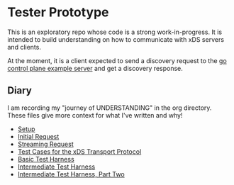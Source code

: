 # Tester Prototype

This is an exploratory repo whose code is a strong work-in-progress. It is
intended to build understanding on how to communicate with xDS servers and clients. 

At the moment, it is a client expected to send a discovery request to the [go control plane example server](https://github.com/envoyproxy/go-control-plane/blob/main/internal/example/README.md) and get a discovery response.

## Diary
I am recording my "journey of UNDERSTANDING" in the org directory.  These files give 
more context for what I've written and why!
- [Setup](./docs/setup.org)
- [Initial Request](./org/initial-request.org)
- [Streaming Request](./org/streaming-request.org)
- [Test Cases for the xDS Transport Protocol](./org/test-cases-for-xds-transport.org)
- [Basic Test Harness](./org/basic-harness.org)
- [Intermediate Test Harness](./org/intermediate-harness.org)
- [Intermediate Test Harness, Part Two](./org/intermediate-harness-2.org)
